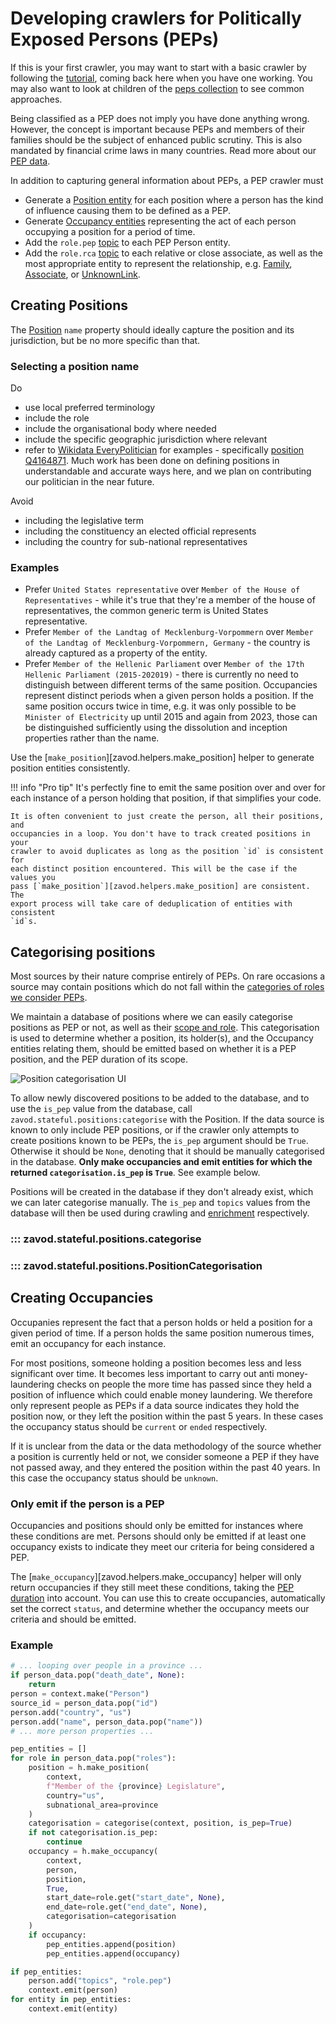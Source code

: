 # Developing crawlers for Politically Exposed Persons (PEPs)

If this is your first crawler, you may want to start with a basic crawler by
following the [tutorial](tutorial.md), coming back here when you have one working.
You may also want to look at children of the [peps collection](https://github.com/opensanctions/opensanctions/blob/main/datasets/_collections/peps.yml)
to see common approaches.

Being classified as a PEP does not imply you have done anything wrong. However,
the concept is important because PEPs and members of their families should be
the subject of enhanced public scrutiny. This is also mandated by financial
crime laws in many countries. Read more about our [PEP data](https://www.opensanctions.org/pep/).

In addition to capturing general information about PEPs, a PEP crawler must

- Generate a [Position entity](https://www.opensanctions.org/reference/#schema.Position) for each position where a person has the kind of influence causing them to be defined as a PEP.
- Generate [Occupancy entities](https://www.opensanctions.org/reference/#schema.Occupancy) representing the act of each person occupying a position for a period of time.
- Add the `role.pep` [topic](https://www.opensanctions.org/reference/#type.topic) to each PEP Person entity.
- Add the `role.rca` [topic](https://www.opensanctions.org/reference/#type.topic) to each relative or close associate, as well as the most appropriate entity to represent the relationship, e.g. [Family](https://www.opensanctions.org/reference/#schema.Family), [Associate](https://www.opensanctions.org/reference/#schema.Associate), or [UnknownLink](https://www.opensanctions.org/reference/#schema.UnknownLink).

## Creating Positions

The [Position](https://www.opensanctions.org/reference/#schema.Position) `name` property should ideally capture the position and its jurisdiction, but be no more specific than that.

### Selecting a position name

Do

- use local preferred terminology
- include the role
- include the organisational body where needed
- include the specific geographic jurisdiction where relevant
- refer to [Wikidata EveryPolitician](https://www.wikidata.org/wiki/Wikidata:WikiProject_every_politician)
  for examples - specifically [position Q4164871](https://www.wikidata.org/wiki/Q4164871).
  Much work has been done on defining positions in understandable and accurate
  ways here, and we plan on contributing our politician in the near future.

Avoid

- including the legislative term
- including the constituency an elected official represents
- including the country for sub-national representatives

### Examples

- Prefer `United States representative` over `Member of the House of Representatives` -
  while it's true that they're a member of the house of representatives, the
  common generic term is United States representative.
- Prefer `Member of the Landtag of Mecklenburg-Vorpommern` over `Member of the Landtag of Mecklenburg-Vorpommern, Germany` -
  the country is already captured
  as a property of the entity.
- Prefer `Member of the Hellenic Parliament` over `Member of the 17th Hellenic
  Parliament (2015-202019)` - there is currently no need to distinguish between
  different terms of the same position. Occupancies represent distinct periods
  when a given person holds a position. If the same position occurs twice in time,
  e.g. it was only possible to be `Minister of Electricity` up until 2015 and
  again from 2023, those can be distinguished sufficiently using the dissolution
  and inception properties rather than the name.

Use the [`make_position`][zavod.helpers.make_position] helper to generate position entities consistently.

!!! info "Pro tip"
    It's perfectly fine to emit the same position over and over for each instance
    of a person holding that position, if that simplifies your code.

    It is often convenient to just create the person, all their positions, and
    occupancies in a loop. You don't have to track created positions in your
    crawler to avoid duplicates as long as the position `id` is consistent for
    each distinct position encountered. This will be the case if the values you
    pass [`make_position`][zavod.helpers.make_position] are consistent. The
    export process will take care of deduplication of entities with consistent
    `id`s.

## Categorising positions

Most sources by their nature comprise entirely of PEPs. On rare occasions a
source may contain positions which do not fall within the [categories of roles we consider PEPs](https://www.opensanctions.org/docs/pep/methodology/#types).

We maintain a database of positions where we can easily categorise positions as
PEP or not, as well as their [scope and role](https://www.opensanctions.org/docs/topics/#politically-exposed-persons).
This categorisation is used to determine whether a position, its holder(s), and
the Occupancy entities relating them, should be emitted based on whether it is
a PEP position, and the PEP duration of its scope.

![Position categorisation UI](images/position-ui.png)

To allow newly discovered positions to be added to the database, and to use the
`is_pep` value from the database, call `zavod.stateful.positions:categorise` with the Position.
If the data source is known to only include PEP positions, or if the crawler only
attempts to create positions known to be PEPs, the `is_pep` argument should be `True`.
Otherwise it should be `None`, denoting that it should be manually categorised
in the database.
**Only make occupancies and emit entities for which the returned `categorisation.is_pep` is `True`**.
See example below.

Positions will be created in the database if they don't already exist,
which we can later categorise manually. The `is_pep` and `topics` values
from the database will then be used during crawling and [enrichment](https://www.opensanctions.org/datasets/annotations/)
respectively.

### ::: zavod.stateful.positions.categorise

### ::: zavod.stateful.positions.PositionCategorisation


## Creating Occupancies

Occupanies represent the fact that a person holds or held a position for a given
period of time. If a person holds the same position numerous times, emit an
occupancy for each instance.

For most positions, someone holding a position becomes less and less significant over time.
It becomes less important to carry out anti money-laundering checks on people the
more time has passed since they held a position of influence which could enable
money laundering. We therefore only represent people as PEPs if a data source indicates
they hold the position now, or they left the position within the past 5 years.
In these cases the occupancy status should be `current` or `ended` respectively.

If it is unclear from the data or the data methodology of the source whether
a position is currently held or not, we consider someone a PEP if they have not
passed away, and they entered the position within the past 40 years. In this
case the occupancy status should be `unknown`.

### Only emit if the person is a PEP

Occupancies and positions should only be emitted for instances where these
conditions are met. Persons should only be emitted if at least one occupancy
exists to indicate they meet our criteria for being considered a PEP.

The [`make_occupancy`][zavod.helpers.make_occupancy] helper will only return
occupancies if they still meet these conditions, taking the [PEP duration](https://www.opensanctions.org/docs/pep/methodology/#types)
into account.
You can use this to create occupancies, automatically set the correct `status`,
and determine whether the occupancy meets our criteria and should be emitted.

### Example

```python
# ... looping over people in a province ...
if person_data.pop("death_date", None):
    return
person = context.make("Person")
source_id = person_data.pop("id")
person.add("country", "us")
person.add("name", person_data.pop("name"))
# ... more person properties ...

pep_entities = []
for role in person_data.pop("roles"):
    position = h.make_position(
        context,
        f"Member of the {province} Legislature",
        country="us",
        subnational_area=province
    )
    categorisation = categorise(context, position, is_pep=True)
    if not categorisation.is_pep:
        continue
    occupancy = h.make_occupancy(
        context,
        person,
        position,
        True,
        start_date=role.get("start_date", None),
        end_date=role.get("end_date", None),
        categorisation=categorisation
    )
    if occupancy:
        pep_entities.append(position)
        pep_entities.append(occupancy)

if pep_entities:
    person.add("topics", "role.pep")
    context.emit(person)
for entity in pep_entities:
    context.emit(entity)
```
